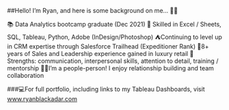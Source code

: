 ##Hello! I’m Ryan, and here is some background on me… 👋🏻 
 
📚 Data Analytics bootcamp graduate (Dec 2021)
💾 Skilled in Excel / Sheets, SQL, Tableau, Python, Adobe (InDesign/Photoshop)
⛺️Continuing to level up in CRM expertise through Salesforce Trailhead (Expeditioner Rank)
💎8+ years of Sales and Leadership experience gained in luxury retail 
👔Strengths: communication, interpersonal skills, attention to detail, training / mentorship
👍🏻I’m a people-person! I enjoy relationship building and team collaboration

###💻For full portfolio, including links to my Tableau Dashboards, visit www.ryanblackadar.com


<!--
**ryblack0000/ryblack0000** is a ✨ _special_ ✨ repository because its `README.md` (this file) appears on your GitHub profile.

Here are some ideas to get you started:

- 🔭 I’m currently working on ...
- 🌱 I’m currently learning ...
- 👯 I’m looking to collaborate on ...
- 🤔 I’m looking for help with ...
- 💬 Ask me about ...
- 📫 How to reach me: ...
- 😄 Pronouns: ...
- ⚡ Fun fact: ...
-->
